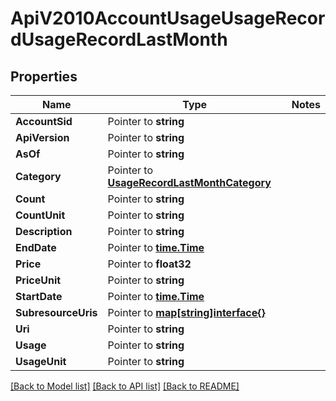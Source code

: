 # ApiV2010AccountUsageUsageRecordUsageRecordLastMonth

## Properties
Name | Type | Notes
------------ | ------------- | -------------
**AccountSid** | Pointer to **string** | 
**ApiVersion** | Pointer to **string** | 
**AsOf** | Pointer to **string** | 
**Category** | Pointer to [**UsageRecordLastMonthCategory**](usage_record_last_month_category.md) | 
**Count** | Pointer to **string** | 
**CountUnit** | Pointer to **string** | 
**Description** | Pointer to **string** | 
**EndDate** | Pointer to [**time.Time**](time.Time.md) | 
**Price** | Pointer to **float32** | 
**PriceUnit** | Pointer to **string** | 
**StartDate** | Pointer to [**time.Time**](time.Time.md) | 
**SubresourceUris** | Pointer to [**map[string]interface{}**](.md) | 
**Uri** | Pointer to **string** | 
**Usage** | Pointer to **string** | 
**UsageUnit** | Pointer to **string** | 

[[Back to Model list]](../README.md#documentation-for-models) [[Back to API list]](../README.md#documentation-for-api-endpoints) [[Back to README]](../README.md)


